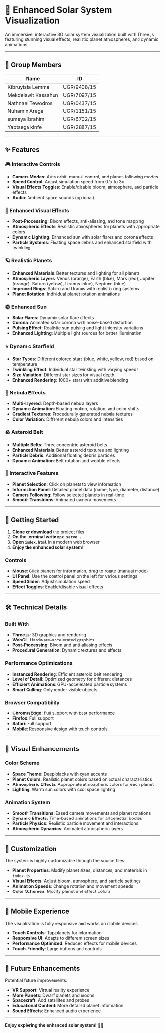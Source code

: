 
# 🌟 Enhanced Solar System Visualization

An immersive, interactive 3D solar system visualization built with Three.js featuring stunning visual effects, realistic planet atmospheres, and dynamic animations.

---

## 👥 Group Members

| Name                 | ID            |
|----------------------|----------------|
| Kibruyisfa Lemma     | UGR/9408/15    |
| Mekdelawit Kassahun  | UGR/7097/15    |
| Nathnael Tewodros    | UGR/0437/15    |
| Nuhamin Arega        | UGR/1151/15    |
| sumeya Ibrahim       | UGR/6702/15    |
| Yabtsega kinfe       | UGR/2887/15    |




---

## ✨ Features

### 🎮 Interactive Controls
- **Camera Modes**: Auto orbit, manual control, and planet-following modes
- **Speed Control**: Adjust simulation speed from 0.1x to 3x
- **Visual Effects Toggles**: Enable/disable bloom, atmosphere, and particle effects
- **Audio**: Ambient space sounds (optional)

### 🌟 Enhanced Visual Effects
- **Post-Processing**: Bloom effects, anti-aliasing, and tone mapping
- **Atmospheric Effects**: Realistic atmospheres for planets with appropriate colors
- **Dynamic Lighting**: Enhanced sun with solar flares and corona effects
- **Particle Systems**: Floating space debris and enhanced starfield with twinkling

### 🪐 Realistic Planets
- **Enhanced Materials**: Better textures and lighting for all planets
- **Atmospheric Layers**: Venus (orange), Earth (blue), Mars (red), Jupiter (orange), Saturn (yellow), Uranus (blue), Neptune (blue)
- **Improved Rings**: Saturn and Uranus with realistic ring systems
- **Planet Rotation**: Individual planet rotation animations

### 🌞 Enhanced Sun
- **Solar Flares**: Dynamic solar flare effects
- **Corona**: Animated solar corona with noise-based distortion
- **Pulsing Effect**: Realistic sun pulsing and light intensity variations
- **Enhanced Lighting**: Multiple light sources for better illumination

### ⭐ Dynamic Starfield
- **Star Types**: Different colored stars (blue, white, yellow, red) based on temperature
- **Twinkling Effect**: Individual star twinkling with varying speeds
- **Size Variation**: Different star sizes for visual depth
- **Enhanced Rendering**: 1000+ stars with additive blending

### 🌌 Nebula Effects
- **Multi-layered**: Depth-based nebula layers
- **Dynamic Animation**: Floating motion, rotation, and color shifts
- **Gradient Textures**: Procedurally generated nebula textures
- **Color Variation**: Different nebula colors and intensities

### 🪨 Asteroid Belt
- **Multiple Belts**: Three concentric asteroid belts
- **Enhanced Materials**: Better asteroid textures and lighting
- **Particle Debris**: Additional floating debris particles
- **Dynamic Animation**: Belt rotation and wobble effects

### 🎯 Interactive Features
- **Planet Selection**: Click on planets to view information
- **Information Panel**: Detailed planet data (name, type, diameter, distance)
- **Camera Following**: Follow selected planets in real-time
- **Smooth Transitions**: Animated camera movements

---

## 🚀 Getting Started

1. **Clone or download** the project files
2. **On the terminal write `npx serve .`**
3. **Open `index.html`** in a modern web browser
4. **Enjoy the enhanced solar system!**

### Controls
- **Mouse**: Click planets for information, drag to rotate (manual mode)
- **UI Panel**: Use the control panel on the left for various settings
- **Speed Slider**: Adjust simulation speed
- **Effect Toggles**: Enable/disable visual effects

---

## 🛠️ Technical Details

### Built With
- **Three.js**: 3D graphics and rendering
- **WebGL**: Hardware-accelerated graphics
- **Post-Processing**: Bloom and anti-aliasing effects
- **Procedural Generation**: Dynamic textures and effects

### Performance Optimizations
- **Instanced Rendering**: Efficient asteroid belt rendering
- **Level of Detail**: Optimized geometry for different distances
- **Efficient Animations**: GPU-accelerated particle systems
- **Smart Culling**: Only render visible objects

### Browser Compatibility
- **Chrome/Edge**: Full support with best performance
- **Firefox**: Full support
- **Safari**: Full support
- **Mobile**: Responsive design with touch controls

---

## 🎨 Visual Enhancements

### Color Scheme
- **Space Theme**: Deep blacks with cyan accents
- **Planet Colors**: Realistic planet colors based on actual characteristics
- **Atmospheric Effects**: Appropriate atmospheric colors for each planet
- **Lighting**: Warm sun colors with cool space lighting

### Animation System
- **Smooth Transitions**: Eased camera movements and planet rotations
- **Dynamic Effects**: Time-based animations for all celestial bodies
- **Particle Physics**: Realistic particle movement and interactions
- **Atmospheric Dynamics**: Animated atmospheric layers

---

## 🔧 Customization

The system is highly customizable through the source files:

- **Planet Properties**: Modify planet sizes, distances, and materials in `index.js`
- **Visual Effects**: Adjust bloom, atmosphere, and particle settings
- **Animation Speeds**: Change rotation and movement speeds
- **Color Schemes**: Modify planet and effect colors

---

## 📱 Mobile Experience

The visualization is fully responsive and works on mobile devices:
- **Touch Controls**: Tap planets for information
- **Responsive UI**: Adapts to different screen sizes
- **Performance Optimized**: Reduced effects for mobile devices
- **Touch-Friendly**: Large buttons and controls

---

## 🌟 Future Enhancements

Potential future improvements:
- **VR Support**: Virtual reality experience
- **More Planets**: Dwarf planets and moons
- **Spacecraft**: Add satellites and probes
- **Educational Content**: More detailed planet information
- **Sound Effects**: Enhanced audio experience

---

**Enjoy exploring the enhanced solar system!** 🚀✨

